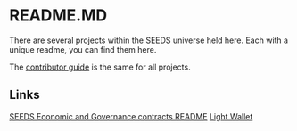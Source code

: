 # README.MD

There are several projects within the SEEDS universe held here. Each with a unique readme, you can find them here.

The [contributor guide](https://github.com/JoinSEEDS/README.MD/blob/main/CONTRIBUTING.MD) is the same for all projects.

## Links
[SEEDS Economic and Governance contracts README](https://github.com/JoinSEEDS/seeds-smart-contracts)
[Light Wallet](https://github.com/JoinSEEDS/seeds_light_wallet)
